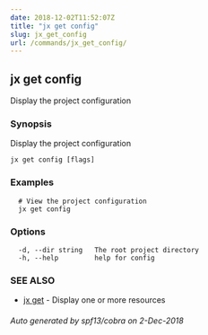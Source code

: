 ```yaml
---
date: 2018-12-02T11:52:07Z
title: "jx get config"
slug: jx_get_config
url: /commands/jx_get_config/
---
```

## jx get config

Display the project configuration

### Synopsis

Display the project configuration

```
jx get config [flags]
```

### Examples

```
  # View the project configuration
  jx get config
```

### Options

```
  -d, --dir string   The root project directory
  -h, --help         help for config
```

### SEE ALSO

* [jx get](/commands/jx_get/)	 - Display one or more resources

###### Auto generated by spf13/cobra on 2-Dec-2018
